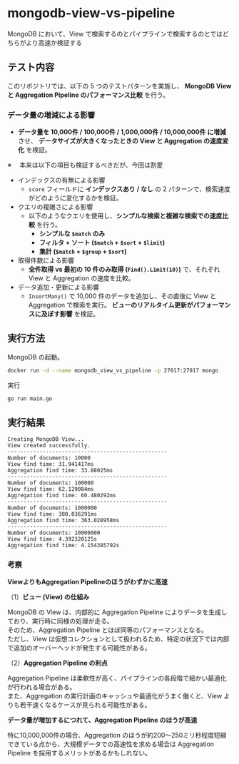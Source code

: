 # mongodb-view-vs-pipeline

MongoDB において、View で検索するのとパイプラインで検索するのとではどちらがより高速か検証する


## **テスト内容**
このリポジトリでは、以下の 5 つのテストパターンを実施し、
**MongoDB View と Aggregation Pipeline のパフォーマンス比較** を行う。

### **データ量の増減による影響**
- **データ量を 10,000件 / 100,000件 / 1,000,000件 / 10,000,000件 に増減** させ、
  **データサイズが大きくなったときの View と Aggregation の速度変化** を検証。

※
　本来は以下の項目も検証するべきだが、今回は割愛
- インデックスの有無による影響
  - `score` フィールドに **インデックスあり / なし** の 2 パターンで、検索速度がどのように変化するかを検証。
- クエリの複雑さによる影響
  - 以下のようなクエリを使用し、**シンプルな検索と複雑な検索での速度比較** を行う。
    - **シンプルな `$match` のみ**
    - **フィルタ + ソート (`$match` + `$sort` + `$limit`)**
    - **集計 (`$match` + `$group` + `$sort`)**
- 取得件数による影響
  - **全件取得 vs 最初の 10 件のみ取得 (`Find().Limit(10)`)** で、それぞれ View と Aggregation の速度を比較。
- データ追加・更新による影響
  - `InsertMany()` で 10,000 件のデータを追加し、その直後に View と Aggregation で検索を実行。
    **ビューのリアルタイム更新がパフォーマンスに及ぼす影響** を検証。

## 実行方法

MongoDB の起動。

```zsh
docker run -d --name mongodb_view_vs_pipeline -p 27017:27017 mongo
```

実行

```zsh
go run main.go
```

## 実行結果

```
Creating MongoDB View...
View created successfully.
--------------------------------------------------
Number of documents: 10000
View find time: 31.941417ms
Aggregation find time: 33.88025ms
--------------------------------------------------
Number of documents: 100000
View find time: 62.129084ms
Aggregation find time: 60.480292ms
--------------------------------------------------
Number of documents: 1000000
View find time: 380.036291ms
Aggregation find time: 363.028958ms
--------------------------------------------------
Number of documents: 10000000
View find time: 4.392320125s
Aggregation find time: 4.154385792s
```

### 考察
**ViewよりもAggregation Pipelineのほうがわずかに高速**

（1）**ビュー (View) の仕組み**

MongoDB の View は、内部的に Aggregation Pipeline によりデータを生成しており、実行時に同様の処理が走る。<br>
そのため、Aggregation Pipeline とほぼ同等のパフォーマンスとなる。<br>
ただし、View は仮想コレクションとして扱われるため、特定の状況下では内部で追加のオーバーヘッドが発生する可能性がある。

（2）**Aggregation Pipeline の利点**

Aggregation Pipeline は柔軟性が高く、パイプラインの各段階で細かい最適化が行われる場合がある。<br>
また、Aggregation の実行計画のキャッシュや最適化がうまく働くと、View よりも若干速くなるケースが見られる可能性がある。


**データ量が増加するにつれて、Aggregation Pipeline のほうが高速**

特に10,000,000件の場合、Aggregation のほうが約200〜250ミリ秒程度短縮できている点から、大規模データでの高速性を求める場合は Aggregation Pipeline を採用するメリットがあるかもしれない。
